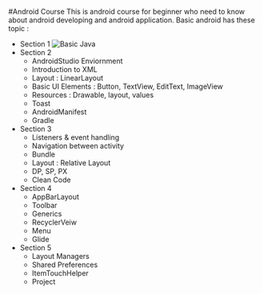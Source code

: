 #Android Course
 This is android course for beginner who need to know about android developing and android application.
 Basic android has these topic :
 * Section 1
 ![Basic Java](https://github.com/MhmDSmdi/Basic-Java-Course)
 * Section 2
    * AndroidStudio Enviornment
    * Introduction to XML
    * Layout : LinearLayout
    * Basic UI Elements : Button, TextView, EditText, ImageView
    * Resources : Drawable, layout, values
    * Toast
    * AndroidManifest
    * Gradle
* Section 3
     * Listeners & event handling
     * Navigation between activity
     * Bundle
     * Layout : Relative Layout
     * DP, SP, PX
     * Clean Code
* Section 4
     * AppBarLayout
     * Toolbar
     * Generics
     * RecyclerVeiw
     * Menu
     * Glide
* Section 5
     * Layout Managers
     * Shared Preferences
     * ItemTouchHelper
     * Project
     
